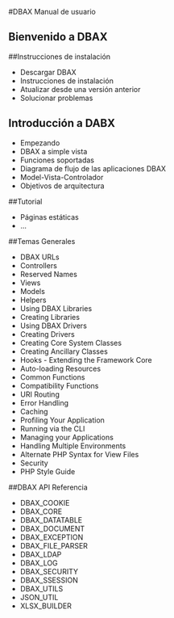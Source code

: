 #DBAX Manual de usuario

## Bienvenido a DBAX

##Instrucciones de instalación
- Descargar DBAX
- Instrucciones de instalación
- Atualizar desde una versión anterior
- Solucionar problemas

## Introducción a DABX
- Empezando
- DBAX a simple vista
- Funciones soportadas
- Diagrama de flujo de las aplicaciones DBAX
- Model-Vista-Controlador
- Objetivos de arquitectura

##Tutorial
- Páginas estáticas
- ...

##Temas Generales
- DBAX URLs
- Controllers
- Reserved Names
- Views
- Models
- Helpers
- Using DBAX Libraries
- Creating Libraries
- Using DBAX Drivers
- Creating Drivers
- Creating Core System Classes
- Creating Ancillary Classes
- Hooks - Extending the Framework Core
- Auto-loading Resources
- Common Functions
- Compatibility Functions
- URI Routing
- Error Handling
- Caching
- Profiling Your Application
- Running via the CLI
- Managing your Applications
- Handling Multiple Environments
- Alternate PHP Syntax for View Files
- Security
- PHP Style Guide

##DBAX API Referencia
+ DBAX_COOKIE
+ DBAX_CORE
+ DBAX_DATATABLE
+ DBAX_DOCUMENT
+ DBAX_EXCEPTION
+ DBAX\_FILE_PARSER
+ DBAX_LDAP
+ DBAX_LOG
+ DBAX_SECURITY
+ DBAX_SSESSION
+ DBAX_UTILS
+ JSON_UTIL
+ XLSX_BUILDER
